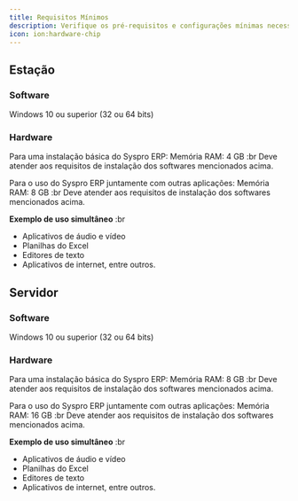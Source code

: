 ```yaml
---
title: Requisitos Mínimos 
description: Verifique os pré-requisitos e configurações mínimas necessárias para a instalação e funcionamento do Syspro ERP.
icon: ion:hardware-chip
---
```


## Estação
### Software
Windows 10 ou superior (32 ou 64 bits)

### Hardware
Para uma instalação básica do Syspro ERP: Memória RAM: 4 GB :br
Deve atender aos requisitos de instalação dos softwares mencionados acima.

Para o uso do Syspro ERP juntamente com outras aplicações: Memória RAM: 8 GB :br
Deve atender aos requisitos de instalação dos softwares mencionados acima.

**Exemplo de uso simultâneo** :br
- Aplicativos de áudio e vídeo
- Planilhas do Excel
- Editores de texto
- Aplicativos de internet, entre outros.

## Servidor
### Software
Windows 10 ou superior (32 ou 64 bits)

### Hardware
Para uma instalação básica do Syspro ERP: Memória RAM: 8 GB :br
Deve atender aos requisitos de instalação dos softwares mencionados acima.

Para o uso do Syspro ERP juntamente com outras aplicações: Memória RAM: 16 GB :br
Deve atender aos requisitos de instalação dos softwares mencionados acima.

**Exemplo de uso simultâneo** :br
- Aplicativos de áudio e vídeo
- Planilhas do Excel
- Editores de texto
- Aplicativos de internet, entre outros.
